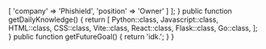 <?php

namespace arceus;

class About extends Me
{
    public function getCurrentWorkplace()
    {
        return [
            'workplace' => [
                'company' => 'Phishield',
                'position' => 'Owner'         
            ]
        ];
    }

    public function getDailyKnowledge()
    {
        return [
            Python::class,
            Javascript::class,
            HTML::class,
            CSS::class,
            Vite::class,
            React::class,
            Flask::class,
            Go::class,
        ];
    }

    public function getFutureGoal()
    {
        return 'idk.';
    }
}
